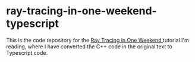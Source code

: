 # ray-tracing-in-one-weekend-typescript

This is the code repository for the [Ray Tracing in One Weekend
](https://raytracing.github.io/books/RayTracingInOneWeekend.html) tutorial I'm reading, where I have converted the C++ code in the original text to Typescript code.